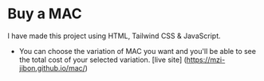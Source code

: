 # Buy a MAC
I have made this project using HTML, Tailwind CSS & JavaScript.
* You can choose the variation of MAC you want and you'll be able to see the total cost of your selected variation.
[live site] (https://mzi-jibon.github.io/mac/)
